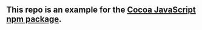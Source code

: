 ## This repo is an example for the [Cocoa JavaScript npm package](https://github.com/FiddlersCode/cocoa-javascript).
